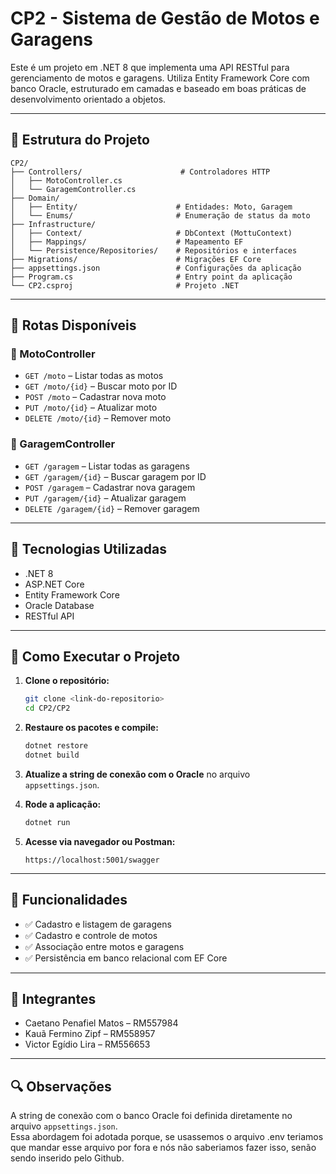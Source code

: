 # CP2 - Sistema de Gestão de Motos e Garagens

Este é um projeto em .NET 8 que implementa uma API RESTful para gerenciamento de motos e garagens. Utiliza Entity Framework Core com banco Oracle, estruturado em camadas e baseado em boas práticas de desenvolvimento orientado a objetos.

---

## 📁 Estrutura do Projeto

```
CP2/
├── Controllers/                      # Controladores HTTP
│   ├── MotoController.cs
│   └── GaragemController.cs
├── Domain/
│   ├── Entity/                      # Entidades: Moto, Garagem
│   └── Enums/                       # Enumeração de status da moto
├── Infrastructure/
│   ├── Context/                     # DbContext (MottuContext)
│   ├── Mappings/                    # Mapeamento EF
│   └── Persistence/Repositories/    # Repositórios e interfaces
├── Migrations/                      # Migrações EF Core
├── appsettings.json                 # Configurações da aplicação
├── Program.cs                       # Entry point da aplicação
└── CP2.csproj                       # Projeto .NET
```

---

## 📡 Rotas Disponíveis

### 🚗 MotoController

- `GET /moto` – Listar todas as motos
- `GET /moto/{id}` – Buscar moto por ID
- `POST /moto` – Cadastrar nova moto
- `PUT /moto/{id}` – Atualizar moto
- `DELETE /moto/{id}` – Remover moto

### 🏢 GaragemController

- `GET /garagem` – Listar todas as garagens
- `GET /garagem/{id}` – Buscar garagem por ID
- `POST /garagem` – Cadastrar nova garagem
- `PUT /garagem/{id}` – Atualizar garagem
- `DELETE /garagem/{id}` – Remover garagem

---

## 🧰 Tecnologias Utilizadas

- .NET 8
- ASP.NET Core
- Entity Framework Core
- Oracle Database
- RESTful API

---

## 🚀 Como Executar o Projeto

1. **Clone o repositório:**
   ```bash
   git clone <link-do-repositorio>
   cd CP2/CP2
   ```

2. **Restaure os pacotes e compile:**
   ```bash
   dotnet restore
   dotnet build
   ```

3. **Atualize a string de conexão com o Oracle** no arquivo `appsettings.json`.

4. **Rode a aplicação:**
   ```bash
   dotnet run
   ```

5. **Acesse via navegador ou Postman:**
   ```
   https://localhost:5001/swagger
   ```

---

## 📌 Funcionalidades

- ✅ Cadastro e listagem de garagens
- ✅ Cadastro e controle de motos
- ✅ Associação entre motos e garagens
- ✅ Persistência em banco relacional com EF Core

---

## 👥 Integrantes

- Caetano Penafiel Matos – RM557984  
- Kauã Fermino Zipf – RM558957  
- Victor Egídio Lira – RM556653  

---


## 🔍 Observações

A string de conexão com o banco Oracle foi definida diretamente no arquivo `appsettings.json`.  
Essa abordagem foi adotada porque, se usassemos o arquivo .env teriamos que mandar esse arquivo por fora e nós não saberiamos fazer isso, senão sendo inserido pelo Github.

